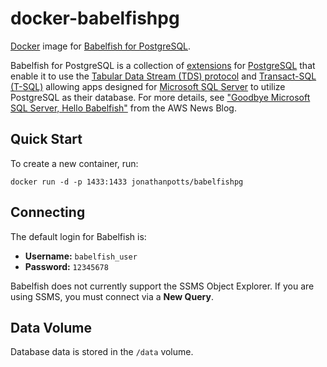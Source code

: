 # docker-babelfishpg
[Docker](https://www.docker.com/) image for [Babelfish for PostgreSQL](https://babelfishpg.org/).

Babelfish for PostgreSQL is a collection of [extensions](https://github.com/babelfish-for-postgresql/babelfish_extensions) for [PostgreSQL](https://www.postgresql.org/) that enable it to use the [Tabular Data Stream (TDS) protocol](https://docs.microsoft.com/openspecs/windows_protocols/ms-tds) and [Transact-SQL (T-SQL)](https://docs.microsoft.com/sql/t-sql/language-reference) allowing apps designed for [Microsoft SQL Server](https://docs.microsoft.com/sql/sql-server) to utilize PostgreSQL as their database. For more details, see ["Goodbye Microsoft SQL Server, Hello Babelfish"](https://aws.amazon.com/blogs/aws/goodbye-microsoft-sql-server-hello-babelfish/) from the AWS News Blog.

## Quick Start

To create a new container, run:

`docker run -d -p 1433:1433 jonathanpotts/babelfishpg`

## Connecting

The default login for Babelfish is:

* **Username:** `babelfish_user`
* **Password:** `12345678`

Babelfish does not currently support the SSMS Object Explorer. If you are using SSMS, you must connect via a **New Query**.

## Data Volume

Database data is stored in the `/data` volume.
